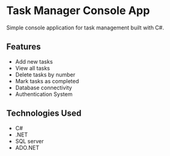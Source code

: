 # Task Manager Console App

Simple console application for task management built with C#.

## Features
- Add new tasks
- View all tasks  
- Delete tasks by number
- Mark tasks as completed
- Database connectivity
- Authentication System 

## Technologies Used
- C# 
- .NET
- SQL server
- ADO.NET
